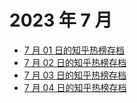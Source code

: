 # 2023 年 7 月

+ [7 月 01 日的知乎热榜存档](/2023-7/01)
+ [7 月 02 日的知乎热榜存档](/2023-7/02)
+ [7 月 03 日的知乎热榜存档](/2023-7/03)
+ [7 月 04 日的知乎热榜存档](/2023-7/04)
